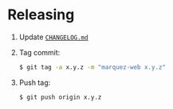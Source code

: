 # Releasing

1. Update [`CHANGELOG.md`](CHANGELOG.md)
2. Tag commit:

   ```bash
   $ git tag -a x.y.z -m "marquez-web x.y.z"
   	```
   	
3. Push tag:

   ```bash
   $ git push origin x.y.z
   	```